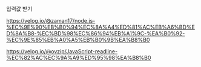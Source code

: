 입력값 받기

https://velog.io/@zaman17/node.js-%EC%9E%90%EB%B0%94%EC%8A%A4%ED%81%AC%EB%A6%BD%ED%8A%B8-%EC%BD%98%EC%86%94%EB%A1%9C-%EA%B0%92-%EC%9E%85%EB%A0%A5%EB%B0%9B%EA%B8%B0

https://velog.io/@ovzip/JavaScript-readline-%EC%82%AC%EC%9A%A9%ED%95%98%EA%B8%B0
